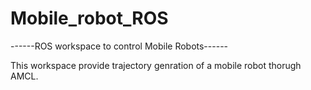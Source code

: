 # Mobile_robot_ROS
------ROS workspace to control Mobile Robots------

This workspace provide trajectory genration of a mobile robot thorugh AMCL.
